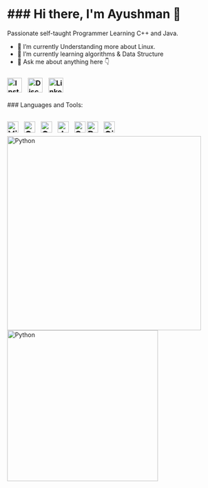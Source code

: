 <h1>### Hi there, I'm Ayushman 👋</h1>

Passionate self-taught Programmer Learning C++ and Java.

- 🔭 I’m currently Understanding more about Linux. 
- 🌱 I’m currently learning algorithms & Data Structure
- 💬 Ask me about anything here 👇
<h3>
<img align="upper" alt="Instgram" width="34px" src="https://upload.wikimedia.org/wikipedia/commons/thumb/e/e7/Instagram_logo_2016.svg/768px-Instagram_logo_2016.svg.png" style="padding-right:10px;" />
 
  <img align="upper" alt="Discord" width="34px" src="https://static.wikia.nocookie.net/polskapersopedia/images/3/32/Discord_logo_okr%C4%85g%C5%82e.png/revision/latest?cb=20200101201518&path-prefix=pl" style="padding-right:10px;" />

   <a herf="https://discordapp.com/users/555364252987162624"> 
   <img align="upper" alt="Linkedin " width="34px" src="https://upload.wikimedia.org/wikipedia/commons/thumb/f/f8/LinkedIn_icon_circle.svg/2048px-LinkedIn_icon_circle.svg.png" style="padding-right:10px;"> <a/>  
  
  
</h3>
</h3>### Languages and Tools: </h3>
<h2>
<img align="left" alt="Visual Studio Code" width="26px" src="https://cdn.jsdelivr.net/gh/devicons/devicon/icons/vscode/vscode-original.svg" style="padding-right:10px;" />
<img align="left" alt="C++" width="26px" src="https://raw.githubusercontent.com/isocpp/logos/master/cpp_logo.png" style="padding-right:10px;"/>


<img align="left" alt="C" width="26px" src="https://cdn.worldvectorlogo.com/logos/c-1.svg" style="padding-right:10px;" />



<img align="left" alt="Java" width="26px" src="https://symbols-electrical.getvecta.com/stencil_85/10_java-icon.03589ec2bf.jpg" style="padding-right:10px;" />

<img align="left" alt="SQL" width="26px" src="https://seeklogo.com/images/A/azure-sql-database-logo-D7A32C9CD9-seeklogo.com.png" />
<img align="left" alt="Python" width="26px" src="https://cdn-icons-png.flaticon.com/512/919/919852.png" style="padding-right:10px;" />
<img align="left" alt="Git" width="26px" src="https://3.bp.blogspot.com/-xhNpNJJyQhk/XIe4GY78RQI/AAAAAAAAItc/ouueFUj2Hqo5dntmnKqEaBJR4KQ4Q2K3ACK4BGAYYCw/s1600/logo%2Bgit%2Bicon.png" />
</h2>

<br />
<br /> 

<img align="left" alt="Python" width="450px" src="https://github-readme-stats.vercel.app/api?username=pullpushup&show_icons=true&theme=radical" style="padding-right:10px;"/>

<img align="left" alt="Python" width="350px" src="https://github-readme-stats.vercel.app/api/top-langs/?username=pullpushup&layout=compact" style="padding-right:10px;"/>






